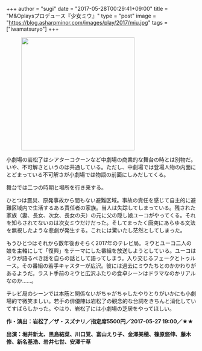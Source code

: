 +++
author = "sugi"
date = "2017-05-28T00:29:41+09:00"
title = "M&Oplaysプロデュース『少女ミウ』"
type = "post"
image = "https://blog.asharpminor.com/images/play/2017/miu.jpg"
tags = ["iwamatsuryo"]
+++
<figure class="alignleft"><img src="/images/play/2017/miu.jpg" alt="" style="width: 300px !important;"></figure>

小劇場の岩松了はシアターコクーンなど中劇場の商業的な舞台の時とは別物だ。いや、不可解さというのは共通している。ただし、中劇場では登場人物の内面にとどまっている不可解さが小劇場では物語の前面にしみだしてくる。

舞台では二つの時期と場所を行き来する。

ひとつは震災、原発事故から間もない避難区域。事故の責任を感じて自主的に避難区域内で生活するある責任者の家族。当人は失踪してしまっている。残された家族（妻、長女、次女、長女の夫）の元に父の隠し娘ユーコがやってくる。それを知らされてないのは次女ミウだけだった。そしてまったく唐突にあらゆる文法を無視したような悲劇が発生する。これには驚いたし茫然としてしまった。

もうひとつはそれから数年後おそらく2017年のテレビ局。ミウとユーコ二人の娘を主軸にして「復興」をテーマにした番組を放送しようとしている。ユーコはミウが語るべき話を自らの話として語ってしまう。入り交じるフェークとトゥルース。その番組の若手キャスターが広沢。彼には過去にミウたちとのかかわりがあるようだ。ラスト手前のミウと広沢ふたりの食卓シーンはドラマなのかリアルなのか……。

テレビ局のシーンでは本筋と関係ないがちゃがちゃしたやりとりがいかにも小劇場的で微笑ましい。若手の俳優陣は岩松了の観念的な台詞をきちんと消化していてすばらしかった。やはり、岩松了には小劇場の芝居をやってほしい。

**作・演出：岩松了／ザ・スズナリ／指定席5500円／2017-05-27 19:00／★★**

**出演：堀井新太、黒島結菜、川口覚、富山えり子、金澤美穂、篠原悠伸、藤木修、新名基浩、岩井七世、安澤千草**
